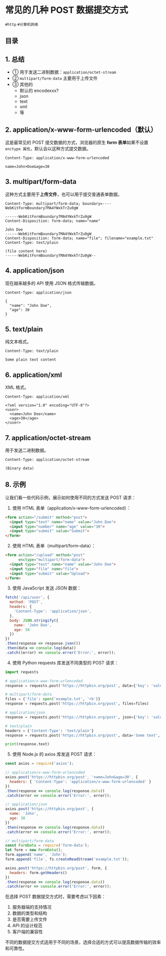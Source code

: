 
# 常见的几种 POST 数据提交方式

`#http` `#计算机网络`


## 目录
<!-- toc -->
 ## 1. 总结 

- ① 用于发送二进制数据：`application/octet-stream`
- ② `multipart/form-data` 主要用于上传文件
- ③ 其他的
	- 默认的 encodexxx?
	- json
	- text
	- xml
	- 等

## 2. application/x-www-form-urlencoded（默认）

这是最常见的 POST 提交数据的方式，浏览器的原生 **form 表单**如果不设置 `enctype 属性`，默认会以这种方式提交数据。

```http
Content-Type: application/x-www-form-urlencoded

name=John+Doe&age=30
```

## 3. multipart/form-data

这种方式主要用于**上传文件**，也可以用于提交普通表单数据。

```http
Content-Type: multipart/form-data; boundary=----WebKitFormBoundary7MA4YWxkTrZu0gW

------WebKitFormBoundary7MA4YWxkTrZu0gW
Content-Disposition: form-data; name="name"

John Doe
------WebKitFormBoundary7MA4YWxkTrZu0gW
Content-Disposition: form-data; name="file"; filename="example.txt"
Content-Type: text/plain

(file content here)
------WebKitFormBoundary7MA4YWxkTrZu0gW--
```

## 4. application/json

现在越来越多的 API 使用 JSON 格式传输数据。

```http
Content-Type: application/json

{
  "name": "John Doe",
  "age": 30
}
```

## 5. text/plain

纯文本格式。

```http
Content-Type: text/plain

Some plain text content
```

## 6. application/xml

XML 格式。

```http
Content-Type: application/xml

<?xml version="1.0" encoding="UTF-8"?>
<user>
  <name>John Doe</name>
  <age>30</age>
</user>
```

## 7. application/octet-stream

用于发送二进制数据。

```http
Content-Type: application/octet-stream

(Binary data)
```

## 8. 示例

让我们看一些代码示例，展示如何使用不同的方式发送 POST 请求：

1. 使用 HTML 表单（application/x-www-form-urlencoded）：

```html
<form action="/submit" method="post">
  <input type="text" name="name" value="John Doe">
  <input type="number" name="age" value="30">
  <input type="submit" value="Submit">
</form>
```

2. 使用 HTML 表单（multipart/form-data）：

```html hl:2
<form action="/upload" method="post" 
	  enctype="multipart/form-data">
  <input type="text" name="name" value="John Doe">
  <input type="file" name="file">
  <input type="submit" value="Upload">
</form>
```

3. 使用 JavaScript 发送 JSON 数据：

```javascript
fetch('/api/user', {
  method: 'POST',
  headers: {
    'Content-Type': 'application/json',
  },
  body: JSON.stringify({
    name: 'John Doe',
    age: 30
  })
})
.then(response => response.json())
.then(data => console.log(data))
.catch((error) => console.error('Error:', error));
```

4. 使用 Python requests 库发送不同类型的 POST 请求：

```python
import requests

# application/x-www-form-urlencoded
response = requests.post('https://httpbin.org/post', data={'key': 'value'})

# multipart/form-data
files = {'file': open('example.txt', 'rb')}
response = requests.post('https://httpbin.org/post', files=files)

# application/json
response = requests.post('https://httpbin.org/post', json={'key': 'value'})

# text/plain
headers = {'Content-Type': 'text/plain'}
response = requests.post('https://httpbin.org/post', data='Some text', headers=headers)

print(response.text)
```

5. 使用 Node.js 的 axios 库发送 POST 请求：

```javascript
const axios = require('axios');

// application/x-www-form-urlencoded
axios.post('https://httpbin.org/post', 'name=John&age=30', {
  headers: { 'Content-Type': 'application/x-www-form-urlencoded' }
})
.then(response => console.log(response.data))
.catch(error => console.error('Error:', error));

// application/json
axios.post('https://httpbin.org/post', {
  name: 'John',
  age: 30
})
.then(response => console.log(response.data))
.catch(error => console.error('Error:', error));

// multipart/form-data
const FormData = require('form-data');
let form = new FormData();
form.append('name', 'John');
form.append('file', fs.createReadStream('example.txt'));

axios.post('https://httpbin.org/post', form, {
  headers: form.getHeaders()
})
.then(response => console.log(response.data))
.catch(error => console.error('Error:', error));
```

在选择 POST 数据提交方式时，需要考虑以下因素：

1. 服务器端的支持情况
2. 数据的类型和结构
3. 是否需要上传文件
4. API 的设计规范
5. 客户端的兼容性

不同的数据提交方式适用于不同的场景，选择合适的方式可以提高数据传输的效率和可靠性。